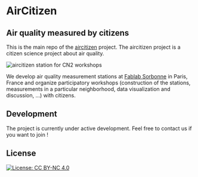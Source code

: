 # AirCitizen

## Air quality measured by citizens

This is the main repo of the [aircitizen](http://www.aircitizen.org) project. The aircitizen project is a citizen science project about air quality.

![aircitizen station for CN2 workshops](./photos/aircitizen-station-CN2.JPG "aircitizen station for CN2 workshops")

We develop air quality measurement stations at [Fablab Sorbonne](https://fablab.sorbonne-universite.fr/) in Paris, France and organize participatory workshops (construction of the stations, measurements in a particular neighborhood, data visualization and discussion, ...) with citizens.

## Development

The project is currently under active development. Feel free to contact us if you want to join !


## License

[![License: CC BY-NC 4.0](https://licensebuttons.net/l/by-nc/4.0/80x15.png)](http://creativecommons.org/licenses/by-nc/4.0/)

